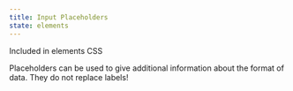 ```yaml
---
title: Input Placeholders
state: elements
---
```

Included in elements CSS


Placeholders can be used to give additional information about the format of data. They do not replace labels!
